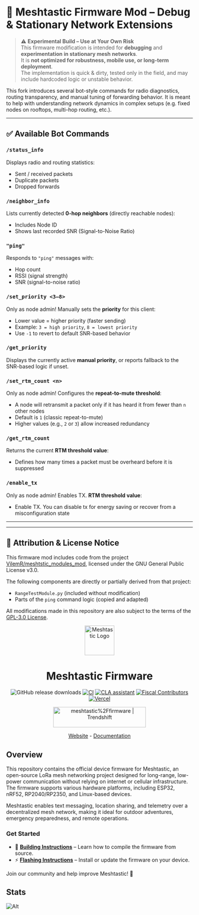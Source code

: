 

# 📡 Meshtastic Firmware Mod – Debug & Stationary Network Extensions

> ⚠️ **Experimental Build – Use at Your Own Risk**  
> This firmware modification is intended for **debugging** and **experimentation in stationary mesh networks**.  
> It is **not optimized for robustness, mobile use, or long-term deployment**.  
> The implementation is quick & dirty, tested only in the field, and may include hardcoded logic or unstable behavior.

This fork introduces several bot-style commands for radio diagnostics, routing transparency, and manual tuning of forwarding behavior. It is meant to help with understanding network dynamics in complex setups (e.g. fixed nodes on rooftops, multi-hop routing, etc.).

---

## ✅ Available Bot Commands

### `/status_info`
Displays radio and routing statistics:  
- Sent / received packets  
- Duplicate packets  
- Dropped forwards  

### `/neighbor_info`
Lists currently detected **0-hop neighbors** (directly reachable nodes):  
- Includes Node ID  
- Shows last recorded SNR (Signal-to-Noise Ratio)

### `"ping"`
Responds to `"ping"` messages with:  
- Hop count  
- RSSI (signal strength)  
- SNR (signal-to-noise ratio)

### `/set_priority <3–8>`
Only as node admin!
Manually sets the **priority** for this client:  
- Lower value = higher priority (faster sending)  
- Example: `3 = high priority`, `8 = lowest priority`  
- Use `-1` to revert to default SNR-based behavior

### `/get_priority`
Displays the currently active **manual priority**, or reports fallback to the SNR-based logic if unset.

### `/set_rtm_count <n>`
Only as node admin!
Configures the **repeat-to-mute threshold**:  
- A node will retransmit a packet only if it has heard it from fewer than `n` other nodes  
- Default is `1` (classic repeat-to-mute)  
- Higher values (e.g., `2` or `3`) allow increased redundancy

### `/get_rtm_count`
Returns the current **RTM threshold value**:  
- Defines how many times a packet must be overheard before it is suppressed

### `/enable_tx`
Only as node admin!
Enables TX. **RTM threshold value**:  
- Enable TX. You can disable tx for energy saving or recover from a misconfiguration state

---

---

## 📝 Attribution & License Notice

This firmware mod includes code from the project [VilemR/meshtstic_modules_mod](https://github.com/VilemR/meshtstic_modules_mod), licensed under the GNU General Public License v3.0.

The following components are directly or partially derived from that project:

- `RangeTestModule.py` (included without modification)
- Parts of the `ping` command logic (copied and adapted)

All modifications made in this repository are also subject to the terms of the [GPL-3.0 License](https://www.gnu.org/licenses/gpl-3.0.html).



<div align="center" markdown="1">
<img src=".github/meshtastic_logo.png" alt="Meshtastic Logo" width="80"/>
<h1>Meshtastic Firmware</h1>

![GitHub release downloads](https://img.shields.io/github/downloads/meshtastic/firmware/total)
[![CI](https://img.shields.io/github/actions/workflow/status/meshtastic/firmware/main_matrix.yml?branch=master&label=actions&logo=github&color=yellow)](https://github.com/meshtastic/firmware/actions/workflows/ci.yml)
[![CLA assistant](https://cla-assistant.io/readme/badge/meshtastic/firmware)](https://cla-assistant.io/meshtastic/firmware)
[![Fiscal Contributors](https://opencollective.com/meshtastic/tiers/badge.svg?label=Fiscal%20Contributors&color=deeppink)](https://opencollective.com/meshtastic/)
[![Vercel](https://img.shields.io/static/v1?label=Powered%20by&message=Vercel&style=flat&logo=vercel&color=000000)](https://vercel.com?utm_source=meshtastic&utm_campaign=oss)

<a href="https://trendshift.io/repositories/5524" target="_blank"><img src="https://trendshift.io/api/badge/repositories/5524" alt="meshtastic%2Ffirmware | Trendshift" style="width: 250px; height: 55px;" width="250" height="55"/></a>

</div>

</div>

<div align="center">
	<a href="https://meshtastic.org">Website</a>
	-
	<a href="https://meshtastic.org/docs/">Documentation</a>
</div>

## Overview

This repository contains the official device firmware for Meshtastic, an open-source LoRa mesh networking project designed for long-range, low-power communication without relying on internet or cellular infrastructure. The firmware supports various hardware platforms, including ESP32, nRF52, RP2040/RP2350, and Linux-based devices.

Meshtastic enables text messaging, location sharing, and telemetry over a decentralized mesh network, making it ideal for outdoor adventures, emergency preparedness, and remote operations.

### Get Started

- 🔧 **[Building Instructions](https://meshtastic.org/docs/development/firmware/build)** – Learn how to compile the firmware from source.
- ⚡ **[Flashing Instructions](https://meshtastic.org/docs/getting-started/flashing-firmware/)** – Install or update the firmware on your device.

Join our community and help improve Meshtastic! 🚀

## Stats

![Alt](https://repobeats.axiom.co/api/embed/8025e56c482ec63541593cc5bd322c19d5c0bdcf.svg "Repobeats analytics image")

